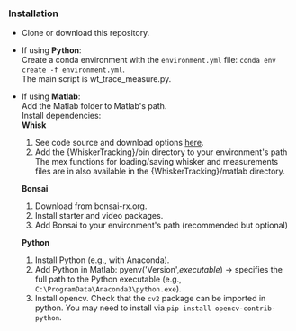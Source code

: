### Installation 
* Clone or download this repository.  
* If using **Python**:  
Create a conda environment with the `environment.yml` file: `conda env create -f environment.yml`.   
The main script is wt_trace_measure.py.

* If using **Matlab**:  
Add the Matlab folder to Matlab's path.  
Install dependencies:  
  **Whisk**  
  1. See code source and download options [here](https://github.com/vncntprvst/whisk).  
  2. Add the {WhiskerTracking}/bin directory to your environment's path  
  The mex functions for loading/saving whisker and measurements files are in also available in the {WhiskerTracking}/matlab directory.  

  **Bonsai**  
  1. Download from bonsai-rx.org.  
  2. Install starter and video packages.  
  3. Add Bonsai to your environment's path (recommended but optional) 

  **Python**   
  1. Install Python (e.g., with Anaconda).  
  2. Add Python in Matlab: pyenv('Version',*executable*) -> specifies the full path to the Python executable (e.g., `C:\ProgramData\Anaconda3\python.exe`).  
  3. Install opencv. Check that the `cv2` package can be imported in python. You may need to install via `pip install opencv-contrib-python`. 

